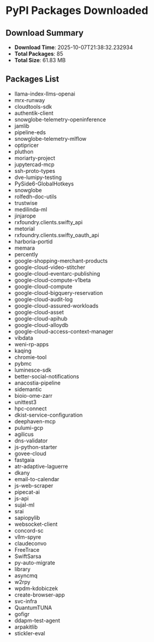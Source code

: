 # PyPI Packages Downloaded

## Download Summary
- **Download Time**: 2025-10-07T21:38:32.232934
- **Total Packages**: 85
- **Total Size**: 61.83 MB

## Packages List
- llama-index-llms-openai
- mrx-runway
- cloudtools-sdk
- authentik-client
- snowglobe-telemetry-openinference
- jamlib
- pipeline-eds
- snowglobe-telemetry-mlflow
- optipricer
- pluthon
- moriarty-project
- jupytercad-mcp
- ssh-proto-types
- dve-lumipy-testing
- PySide6-GlobalHotkeys
- snowglobe
- rolfedh-doc-utils
- trustwise
- medilinda-ml
- jinjarope
- rxfoundry.clients.swifty_api
- metorial
- rxfoundry.clients.swifty_oauth_api
- harboria-portid
- memara
- percently
- google-shopping-merchant-products
- google-cloud-video-stitcher
- google-cloud-eventarc-publishing
- google-cloud-compute-v1beta
- google-cloud-compute
- google-cloud-bigquery-reservation
- google-cloud-audit-log
- google-cloud-assured-workloads
- google-cloud-asset
- google-cloud-apihub
- google-cloud-alloydb
- google-cloud-access-context-manager
- vibdata
- weni-rp-apps
- kaqing
- chromie-tool
- pybmc
- luminesce-sdk
- better-social-notifications
- anacostia-pipeline
- sidemantic
- bioio-ome-zarr
- unittest3
- hpc-connect
- dkist-service-configuration
- deephaven-mcp
- pulumi-gcp
- agilicus
- dns-validator
- js-python-starter
- govee-cloud
- fastgaia
- atr-adaptive-laguerre
- dkany
- email-to-calendar
- js-web-scraper
- pipecat-ai
- js-api
- sujal-ml
- srai
- sapiopylib
- websocket-client
- concord-sc
- vllm-spyre
- claudeconvo
- FreeTrace
- SwiftSarsa
- py-auto-migrate
- library
- asyncmq
- w2rpy
- wpdm-kdobiczek
- create-browser-app
- svc-infra
- QuantumTUNA
- gofigr
- ddapm-test-agent
- arpakitlib
- stickler-eval
